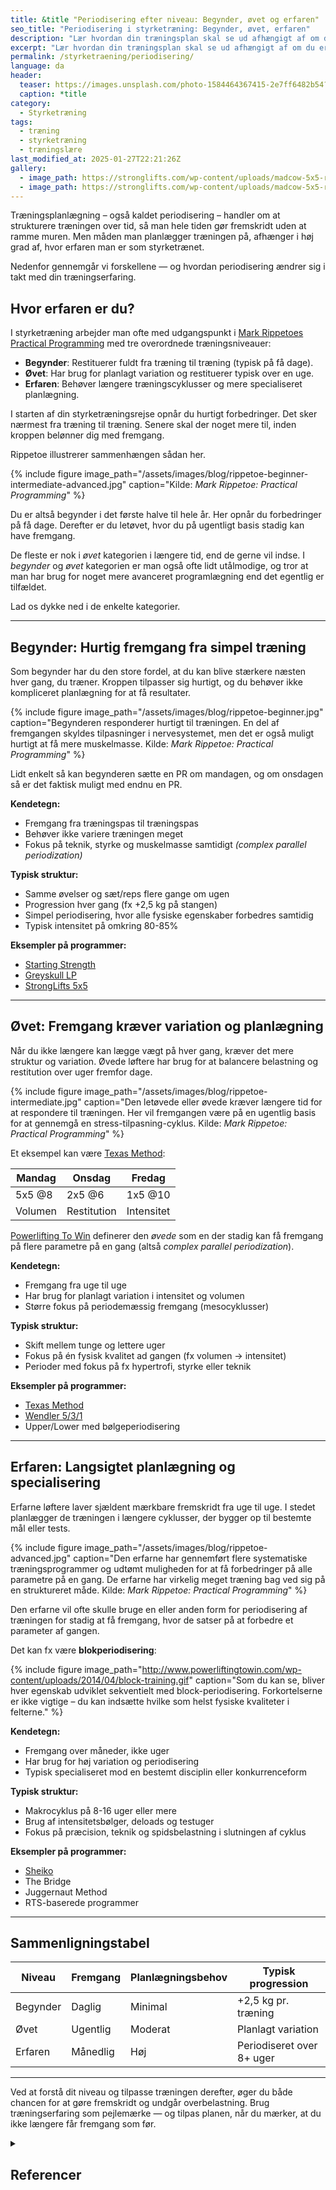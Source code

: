 ```yaml
---
title: &title "Periodisering efter niveau: Begynder, øvet og erfaren"
seo_title: "Periodisering i styrketræning: Begynder, øvet, erfaren"
description: "Lær hvordan din træningsplan skal se ud afhængigt af om du er begynder, øvet eller erfaren. Få overblik over progression og periodisering."
excerpt: "Lær hvordan din træningsplan skal se ud afhængigt af om du er begynder, øvet eller erfaren. Få overblik over progression og periodisering."
permalink: /styrketraening/periodisering/
language: da
header:
  teaser: https://images.unsplash.com/photo-1584464367415-2e7ff6482b54?ixlib=rb-4.0.3&ixid=M3wxMjA3fDB8MHxwaG90by1wYWdlfHx8fGVufDB8fHx8fA%3D%3D&auto=format&fit=crop&h=300&w=400&q=10
  caption: *title
category:
  - Styrketræning
tags:
  - træning
  - styrketræning
  - træningslære
last_modified_at: 2025-01-27T22:21:26Z
gallery:
  - image_path: https://stronglifts.com/wp-content/uploads/madcow-5x5-ramp-sets.webp
  - image_path: https://stronglifts.com/wp-content/uploads/madcow-5x5-ramp-sets-workout-c.webp
---
```


Træningsplanlægning – også kaldet periodisering – handler om at strukturere træningen over tid, så man hele tiden gør fremskridt uden at ramme muren. Men måden man planlægger træningen på, afhænger i høj grad af, hvor erfaren man er som styrketrænet.

Nedenfor gennemgår vi forskellene — og hvordan periodisering ændrer sig i takt med din træningserfaring.

## Hvor erfaren er du?

I styrketræning arbejder man ofte med udgangspunkt i [Mark Rippetoes Practical Programming](https://aasgaardco.com/store/books-posters-dvd/books/practical-programming-for-strength-training/) med tre overordnede træningsniveauer:

- **Begynder**: Restituerer fuldt fra træning til træning (typisk på få dage).
- **Øvet**: Har brug for planlagt variation og restituerer typisk over en uge.
- **Erfaren**: Behøver længere træningscyklusser og mere specialiseret planlægning.

I starten af din styrketræningsrejse opnår du hurtigt forbedringer. Det sker nærmest fra træning til træning. Senere skal der noget mere til, inden kroppen belønner dig med fremgang.

Rippetoe illustrerer sammenhængen sådan her.

{% include figure image_path="/assets/images/blog/rippetoe-beginner-intermediate-advanced.jpg" caption="Kilde: _Mark Rippetoe: Practical Programming_" %}

Du er altså begynder i det første halve til hele år. Her opnår du forbedringer på få dage. Derefter er du letøvet, hvor du på ugentligt basis stadig kan have fremgang.

De fleste er nok i _øvet_ kategorien i længere tid, end de gerne vil indse. I _begynder_ og _øvet_ kategorien er man også ofte lidt utålmodige, og tror at man har brug for noget mere avanceret programlægning end det egentlig er tilfældet.

Lad os dykke ned i de enkelte kategorier.

---

## Begynder: Hurtig fremgang fra simpel træning

Som begynder har du den store fordel, at du kan blive stærkere næsten hver gang, du træner. Kroppen tilpasser sig hurtigt, og du behøver ikke kompliceret planlægning for at få resultater.

{% include figure image_path="/assets/images/blog/rippetoe-beginner.jpg" caption="Begynderen responderer hurtigt til træningen. En del af fremgangen skyldes tilpasninger i nervesystemet, men det er også muligt hurtigt at få mere muskelmasse. Kilde: _Mark Rippetoe: Practical Programming_" %}

Lidt enkelt så kan begynderen sætte en PR om mandagen, og om onsdagen så er det faktisk muligt med endnu en PR.

**Kendetegn:**

- Fremgang fra træningspas til træningspas  
- Behøver ikke variere træningen meget  
- Fokus på teknik, styrke og muskelmasse samtidigt _(complex parallel periodization)_ 

**Typisk struktur:**

- Samme øvelser og sæt/reps flere gange om ugen  
- Progression hver gang (fx +2,5 kg på stangen)  
- Simpel periodisering, hvor alle fysiske egenskaber forbedres samtidig
- Typisk intensitet på omkring 80-85%

**Eksempler på programmer:**

- [Starting Strength](/starting-strength-styrketraeningsprogram/)
- [Greyskull LP](/greyskull-lp/)
- [StrongLifts 5x5](/stronglifts-5x5/)

---

## Øvet: Fremgang kræver variation og planlægning

Når du ikke længere kan lægge vægt på hver gang, kræver det mere struktur og variation. Øvede løftere har brug for at balancere belastning og restitution over uger fremfor dage.

{% include figure image_path="/assets/images/blog/rippetoe-intermediate.jpg" caption="Den letøvede eller øvede kræver længere tid for at respondere til træningen. Her vil fremgangen være på en ugentlig basis for at gennemgå en stress-tilpasning-cyklus. Kilde: _Mark Rippetoe: Practical Programming_" %}

Et eksempel kan være [Texas Method](/texas-method/):

| Mandag | Onsdag | Fredag |
|-|-|-|
| 5x5 @8 | 2x5 @6 | 1x5 @10 |
| Volumen | Restitution | Intensitet |

[Powerlifting To Win](https://www.powerliftingtowin.com/powerlifting-training-organization/) definerer den _øvede_ som en der stadig kan få fremgang på flere parametre på en gang (altså _complex parallel periodization_).

**Kendetegn:**

- Fremgang fra uge til uge  
- Har brug for planlagt variation i intensitet og volumen  
- Større fokus på periodemæssig fremgang (mesocyklusser)  

**Typisk struktur:**

- Skift mellem tunge og lettere uger  
- Fokus på én fysisk kvalitet ad gangen (fx volumen → intensitet)  
- Perioder med fokus på fx hypertrofi, styrke eller teknik  

**Eksempler på programmer:**

- [Texas Method](/texas-method/)
- [Wendler 5/3/1](/wendler-531-styrketraeningsprogram/)
- Upper/Lower med bølgeperiodisering

---

## Erfaren: Langsigtet planlægning og specialisering

Erfarne løftere laver sjældent mærkbare fremskridt fra uge til uge. I stedet planlægger de træningen i længere cyklusser, der bygger op til bestemte mål eller tests.

{% include figure image_path="/assets/images/blog/rippetoe-advanced.jpg" caption="Den erfarne har gennemført flere systematiske træningsprogrammer og udtømt muligheden for at få forbedringer på alle parametre på en gang. De erfarne har virkelig meget træning bag ved sig på en struktureret måde. Kilde: _Mark Rippetoe: Practical Programming_" %}

Den erfarne vil ofte skulle bruge en eller anden form for periodisering af træningen for stadig at få fremgang, hvor de satser på at forbedre et parameter af gangen.

Det kan fx være **blokperiodisering**:

{% include figure image_path="http://www.powerliftingtowin.com/wp-content/uploads/2014/04/block-training.gif" caption="Som du kan se, bliver hver egenskab udviklet sekventielt med block-periodisering. Forkortelserne er ikke vigtige – du kan indsætte hvilke som helst fysiske kvaliteter i felterne." %}

**Kendetegn:**

- Fremgang over måneder, ikke uger  
- Har brug for høj variation og periodisering  
- Typisk specialiseret mod en bestemt disciplin eller konkurrenceform  

**Typisk struktur:**

- Makrocyklus på 8-16 uger eller mere  
- Brug af intensitetsbølger, deloads og testuger  
- Fokus på præcision, teknik og spidsbelastning i slutningen af cyklus  

**Eksempler på programmer:**

- [Sheiko](/sheiko/)
- The Bridge
- Juggernaut Method
- RTS-baserede programmer  

---

## Sammenligningstabel

| Niveau     | Fremgang         | Planlægningsbehov    | Typisk progression     |
|------------|------------------|-----------------------|-------------------------|
| Begynder   | Daglig           | Minimal               | +2,5 kg pr. træning     |
| Øvet       | Ugentlig         | Moderat               | Planlagt variation      |
| Erfaren    | Månedlig         | Høj                   | Periodiseret over 8+ uger |

---

Ved at forstå dit niveau og tilpasse træningen derefter, øger du både chancen for at gøre fremskridt og undgår overbelastning. Brug træningserfaring som pejlemærke — og tilpas planen, når du mærker, at du ikke længere får fremgang som før.

<details markdown="1" class="references">
  <summary><h2 id="references">Referencer</h2></summary>
- Madcow. “Madcow’s 5×5 and Training Theory and Information Site.” Geocities Archive Geocities Mirror / The 90s Archive (1990s 2000s Nineties) / The Early Web, https://www.oocities.org/elitemadcow1/.
- Rodríguez-Ridao, David et al. “Effect of Five Bench Inclinations on the Electromyographic Activity of the Pectoralis Major, Anterior Deltoid, and Triceps Brachii during the Bench Press Exercise.” International journal of environmental research and public health vol. 17,19 7339. 8 Oct. 2020.
- Miranda, Humberto et al. “Effect of two different rest period lengths on the number of repetitions performed during resistance training.” Journal of strength and conditioning research vol. 21,4 (2007): 1032-6.
</details>